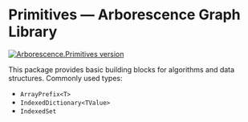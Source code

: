 # Primitives — Arborescence Graph Library

[![Arborescence.Primitives version](https://img.shields.io/nuget/v/Arborescence.Primitives.svg?label=Primitives&logo=nuget)](https://nuget.org/packages/Arborescence.Primitives/)

This package provides basic building blocks for algorithms and data structures.
Commonly used types:
- `ArrayPrefix<T>`
- `IndexedDictionary<TValue>`
- `IndexedSet`
